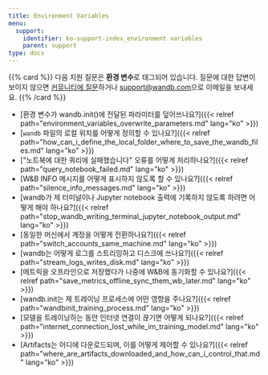 ```yaml
---
title: Environment Variables
menu:
  support:
    identifier: ko-support-index_environment variables
    parent: support
type: docs
---
```


{{% card %}}
다음 지원 질문은 <b>환경 변수</b>로 태그되어 있습니다. 질문에 대한 답변이 보이지 않으면 [커뮤니티에 질문](https://community.wandb.ai/)하거나 [support@wandb.com](mailto:support@wandb.com)으로 이메일을 보내세요.
{{% /card %}}

- [환경 변수가 wandb.init()에 전달된 파라미터를 덮어쓰나요?]({{< relref path="environment_variables_overwrite_parameters.md" lang="ko" >}})
- [`wandb` 파일의 로컬 위치를 어떻게 정의할 수 있나요?]({{< relref path="how_can_i_define_the_local_folder_where_to_save_the_wandb_files.md" lang="ko" >}})
- ["노트북에 대한 쿼리에 실패했습니다" 오류를 어떻게 처리하나요?]({{< relref path="query_notebook_failed.md" lang="ko" >}})
- [W&B INFO 메시지를 어떻게 표시하지 않도록 할 수 있나요?]({{< relref path="silence_info_messages.md" lang="ko" >}})
- [wandb가 제 터미널이나 Jupyter notebook 출력에 기록하지 않도록 하려면 어떻게 해야 하나요?]({{< relref path="stop_wandb_writing_terminal_jupyter_notebook_output.md" lang="ko" >}})
- [동일한 머신에서 계정을 어떻게 전환하나요?]({{< relref path="switch_accounts_same_machine.md" lang="ko" >}})
- [wandb는 어떻게 로그를 스트리밍하고 디스크에 쓰나요?]({{< relref path="stream_logs_writes_disk.md" lang="ko" >}})
- [메트릭을 오프라인으로 저장했다가 나중에 W&B에 동기화할 수 있나요?]({{< relref path="save_metrics_offline_sync_them_wb_later.md" lang="ko" >}})
- [wandb.init는 제 트레이닝 프로세스에 어떤 영향을 주나요?]({{< relref path="wandbinit_training_process.md" lang="ko" >}})
- [모델을 트레이닝하는 동안 인터넷 연결이 끊기면 어떻게 되나요?]({{< relref path="internet_connection_lost_while_im_training_model.md" lang="ko" >}})
- [Artifacts는 어디에 다운로드되며, 이를 어떻게 제어할 수 있나요?]({{< relref path="where_are_artifacts_downloaded_and_how_can_i_control_that.md" lang="ko" >}})
